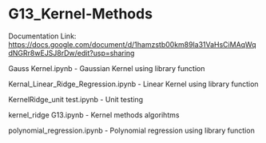 # G13_Kernel-Methods

Documentation Link: https://docs.google.com/document/d/1hamzstb00km89la31VaHsCiMAqWqdNGRr8wEJSJ8rDw/edit?usp=sharing

Gauss Kernel.ipynb - Gaussian Kernel using library function

Kernal_Linear_Ridge_Regression.ipynb - Linear Kernel using library function

KernelRidge_unit test.ipynb - Unit testing

kernel_ridge G13.ipynb - Kernel methods algorihtms

polynomial_regression.ipynb - Polynomial regression using library function

